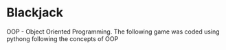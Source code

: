 # Blackjack

OOP - Object Oriented Programming.
The following game was coded using pythong following the concepts of OOP
